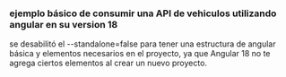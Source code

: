 ### ejemplo básico de consumir una API de vehiculos utilizando angular en su version 18
se desabilitó el --standalone=false para tener una estructura de angular básica y elementos necesarios en el proyecto, ya que Angular 18 no te agrega ciertos elementos al crear un nuevo proyecto.
